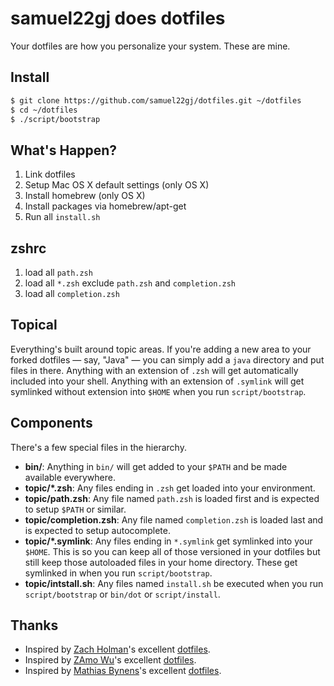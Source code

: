 # samuel22gj does dotfiles

Your dotfiles are how you personalize your system. These are mine.

## Install

```sh
$ git clone https://github.com/samuel22gj/dotfiles.git ~/dotfiles
$ cd ~/dotfiles
$ ./script/bootstrap
```

## What's Happen?

1. Link dotfiles
2. Setup Mac OS X default settings (only OS X)
3. Install homebrew (only OS X)
4. Install packages via homebrew/apt-get
5. Run all `install.sh`

## zshrc

1. load all `path.zsh`
2. load all `*.zsh` exclude `path.zsh` and `completion.zsh`
3. load all `completion.zsh`

## Topical

Everything's built around topic areas. If you're adding a new area to your forked dotfiles — say, "Java" — you can simply add a `java` directory and put files in there. Anything with an extension of `.zsh` will get automatically included into your shell. Anything with an extension of `.symlink` will get symlinked without extension into `$HOME` when you run `script/bootstrap`.

## Components

There's a few special files in the hierarchy.

- **bin/**: Anything in `bin/` will get added to your `$PATH` and be made available everywhere.
- **topic/\*.zsh**: Any files ending in `.zsh` get loaded into your environment.
- **topic/path.zsh**: Any file named `path.zsh` is loaded first and is expected to setup `$PATH` or similar.
- **topic/completion.zsh**: Any file named `completion.zsh` is loaded last and is expected to setup autocomplete.
- **topic/\*.symlink**: Any files ending in `*.symlink` get symlinked into your `$HOME`. This is so you can keep all of those versioned in your dotfiles but still keep those autoloaded files in your home directory. These get symlinked in when you run `script/bootstrap`.
- **topic/intstall.sh**: Any files named `install.sh` be executed when you run `script/bootstrap` or `bin/dot` or `script/install`.

## Thanks

- Inspired by [Zach Holman](http://github.com/holman)'s excellent [dotfiles](http://github.com/holman/dotfiles).
- Inspired by [ZAmo Wu](http://github.com/holman)'s excellent [dotfiles](https://github.com/amowu/dotfiles).
- Inspired by [Mathias Bynens](http://github.com/holman)'s excellent [dotfiles](https://github.com/mathiasbynens/dotfiles).

